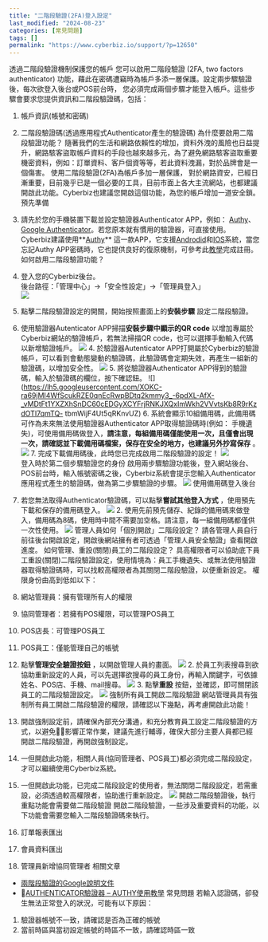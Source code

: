 ```yaml
---
title: "二階段驗證(2FA)登入設定"
last_modified: "2024-08-23"
categories: [常見問題]
tags: []
permalink: "https://www.cyberbiz.io/support/?p=12650"
---
```


透過二階段驗證機制保護您的帳戶 您可以啟用二階段驗證 (2FA, two factors authenticator)
功能，藉此在密碼遭竊時為帳戶多添一層保護。設定兩步驟驗證後，每次欲登入後台或POS前台時，
您必須完成兩個步驟才能登入帳戶。這些步驟會要求您提供資訊和二階段驗證碼，包括：

1. 帳戶資訊(帳號和密碼)
2. 二階段驗證碼(透過應用程式Authenticator產生的驗證碼)
為什麼要啟用二階段驗證功能？
隨著我們的生活和網路依賴性的增加，資料外洩的風險也日益提升，網路駭客盜取帳戶資料的手段也越來越多元，為了避免網路駭客盜取重要機密資料，例如：訂單資料、客戶個資等等，若此資料洩漏，對於品牌會是一個傷害。
使用二階段驗證(2FA)為帳戶多加一層保護，
對於網路資安，已經日漸重要，目前幾乎已是一個必要的工具，目前市面上各大主流網站，也都建議開啟此功能。Cyberbiz也建議您開啟這個功能，為您的帳戶增加一道安全鎖。
預先準備

1. 請先於您的手機裝置下載並設定驗證器Authenticator APP，例如： [Authy](https://www.cyberbiz.io/support/?p=12873)、[Google Authenticator](https://support.google.com/accounts/answer/1066447?co=GENIE.Platform%3DAndroid&hl=zh-Hant)。若您原本就有慣用的驗證器，可直接使用。Cyberbiz建議使用**[Authy](https://authy.com/)** 這一款APP，它支援[Androdid](https://apps.apple.com/us/app/authy/id494168017)和[IOS](https://apps.apple.com/us/app/authy/id494168017)系統，當您忘記Authy APP密碼時，它也提供良好的復原機制，可參考此[教學](https://www.cyberbiz.io/support/?p=12873)完成註冊。
如何啟用二階段驗證功能？

1. 登入您的Cyberbiz後台。  
後台路徑：「管理中心」→「安全性設定」→「管理員登入」  
![](https://www.cyberbiz.io/support/wp-content/uploads/Snipaste_2024-08-23_16-54-08.png)  

2. 點擊二階段驗證設定的開關，開始按照畫面上的**安裝步驟** 設定二階段驗證。  


3. 使用驗證器Autenticator APP掃描**安裝步驟中顯示的QR code** 以增加專屬於Cyberbiz網站的驗證帳戶，若無法掃描QR code，也可以選擇手動輸入代碼以新增驗證帳戶。
![](https://www.cyberbiz.io/support/wp-content/uploads/2021/05/image-8-1024x371.png) 4\. 於驗證器Autenticator
APP打開屬於Cyberbiz的驗證帳戶，可以看到會動態變動的驗證碼，此驗證碼會定期失效，再產生一組新的驗證碼，以增加安全性。
![](https://www.cyberbiz.io/support/wp-content/uploads/2021/05/image-10-300x251.png) 5\. 將從驗證器Authenticator
APP得到的驗證碼，輸入於驗證碼的欄位，按下確認鈕。 ![](https://lh5.googleusercontent.com/XOKC-ra69jMI4WfScukRZE0qnEcRwpBDtq2kmmy3_-6pdXL-AfX-_vMDtFt1YXZXhSnDC60cEDGyXCYFrjRNKJXQxImWkh2VVvtsKb8R9rKzdOTI7qmTQ-
tbmWijF4Ut5qRKnvUZ) 6\. 系統會顯示10組備用碼，此備用碼可作為未來無法使用驗證器Authenticator
APP取得驗證碼時(例如：
手機遺失)，可使用備用碼做登入，**請注意，每組備用碼僅能使用一次，且僅會出現一次，請確認並下載備用碼檔案，保存在安全的地方，也建議另外抄寫保存** 。
![](https://www.cyberbiz.io/support/wp-content/uploads/2021/06/截圖-2021-06-16-上午10.19.48-1024x810.png) 7\.
完成下載備用碼後，此時您已完成啟用二階段驗證的設定！ ![](https://www.cyberbiz.io/support/wp-content/uploads/2021/06/image-8.png)  
登入時於第二個步驟驗證您的身份
啟用兩步驟驗證功能後，登入網站後台、POS前台時，輸入帳號密碼之後，Cyberbiz系統會提示您輸入Authenticator應用程式產生的驗證碼，做為第二步驟驗證的步驟。
![](https://www.cyberbiz.io/support/wp-content/uploads/2021/05/image-11-1024x751.png) 使用備用碼登入後台

1. 若您無法取得Authenticator驗證碼，可以點擊**嘗試其他登入方式** ，使用預先下載和保存的備用碼登入。
![](https://www.cyberbiz.io/support/wp-content/uploads/2021/05/image-12-1024x751.png) 2\.
使用先前預先儲存、紀錄的備用碼來做登入，備用碼為8碼，使用時中間不需要加空格。請注意，每一組備用碼都僅供一次性使用。
![](https://www.cyberbiz.io/support/wp-content/uploads/2021/05/image-13-1024x743.png) 管理人員如何「個別開啟」二階段設定？
請各管理人員自行前往後台開啟設定，開啟後網站擁有者可透過「管理人員安全驗證」查看開啟進度。 如何管理、重設(關閉)員工的二階段設定？
具高權限者可以協助底下員工重設(關閉)二階段驗證設定，使用情境為：員工手機遺失、或無法使用驗證器取得驗證碼時，可以找較高權限者為其關閉二階段驗證，以便重新設定。
權限身份由高到低如以下：

1. 網站管理員：擁有管理所有人的權限
2. 協同管理者：若擁有POS權限，可以管理POS員工
3. POS店長：可管理POS員工
4. POS員工：僅能管理自己的帳號
1. 點擊**管理安全驗證按鈕** ，以開啟管理人員的畫面。
![](https://www.cyberbiz.io/support/wp-content/uploads/2021/07/image.png) 2\.
於員工列表搜尋到欲協助重新設定的人員，可以先選擇欲搜尋的員工身份，再輸入關鍵字，可依據姓名、POS店、手機、mail搜尋。
![](https://www.cyberbiz.io/support/wp-content/uploads/2021/07/image-3.png)
3\. 點擊**重設** 按鈕，並確認，即可關閉該員工的二階段驗證設定。 ![](https://www.cyberbiz.io/support/wp-content/uploads/2021/06/image-11.png) 強制所有員工開啟二階段驗證
網站管理員具有強制所有員工開啟二階段驗證的權限，請確認以下幾點，再考慮開啟此功能！

1. 開啟強制設定前，請確保內部充分溝通，和充分教育員工設定二階段驗證的方式，以避免影響正常作業，建議先進行輔導，確保大部分主要人員都已經開啟二階段驗證，再開啟強制設定。
2. 一但開啟此功能，相關人員(協同管理者、POS員工)都必須完成二階段設定，才可以繼續使用Cyberbiz系統。
3. 一但開啟此功能，已完成二階段設定的使用者，無法關閉二階段設定，若需重設，必須透過較高權限者，協助進行重新設定。
![](https://www.cyberbiz.io/support/wp-content/uploads/2021/07/image-4.png)
開啟二階段驗證後，執行重點功能會需要做二階段驗證 開啟二階段驗證，一些涉及重要資料的功能，以下功能會需要您輸入二階段驗證碼來執行。

1. 訂單報表匯出
2. 會員資料匯出
3. 管理員新增協同管理者
相關文章

* [兩階段驗證的Google說明文件](https://support.google.com/accounts/topic/2954345?hl=zh-Hant&ref_topic=7667090)
* [AUTHENTICATOR驗證器 – AUTHY使用教學](https://www.cyberbiz.io/support/?p=12873)
常見問題 若輸入認證碼，卻發生無法正常登入的狀況，可能有以下原因：

1. 驗證器帳號不一致，請確認是否為正確的帳號
2. 當前時區與當初設定帳號的時區不一致，請確認時區一致

